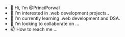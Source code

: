 - 👋 Hi, I’m @PrinciPorwal
- 👀 I’m interested in .web development projects..
- 🌱 I’m currently learning .web development and DSA.
- 💞️ I’m looking to collaborate on ...
- 📫 How to reach me ...

<!---
PrinciPorwal/PrinciPorwal is a ✨ special ✨ repository because its `README.md` (this file) appears on your GitHub profile.
You can click the Preview link to take a look at your changes.
--->
